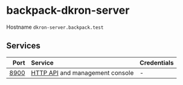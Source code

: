 # backpack-dkron-server

Hostname `dkron-server.backpack.test`

## Services

| Port | Service | Credentials
| ---: | :------ | :----------
| [8900](http://dkron-server.backpack.test:8900) | [HTTP API](https://dkron.io/api/) and management console | -
